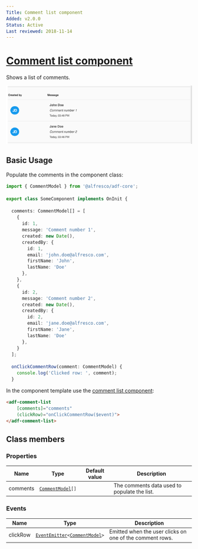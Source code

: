 ```yaml
---
Title: Comment list component
Added: v2.0.0
Status: Active
Last reviewed: 2018-11-14
---
```


# [Comment list component](../../lib/core/comments/comment-list.component.ts "Defined in comment-list.component.ts")

Shows a list of comments.

![ADF Comment List](../docassets/images/adf-comment-list.png)

## Basic Usage

Populate the comments in the component class:

```ts
import { CommentModel } from '@alfresco/adf-core';

export class SomeComponent implements OnInit {

  comments: CommentModel[] = [
    {
      id: 1,
      message: 'Comment number 1',
      created: new Date(),
      createdBy: {
        id: 1,
        email: 'john.doe@alfresco.com',
        firstName: 'John',
        lastName: 'Doe'
      },
    },
    {
      id: 2,
      message: 'Comment number 2',
      created: new Date(),
      createdBy: {
        id: 2,
        email: 'jane.doe@alfresco.com',
        firstName: 'Jane',
        lastName: 'Doe'
      },
    }
  ];

  onClickCommentRow(comment: CommentModel) {
    console.log('Clicked row: ', comment);
  }
```

In the component template use the [comment list component](../core/comment-list.component.md):

```html
<adf-comment-list
    [comments]="comments"
    (clickRow)="onClickCommentRow($event)">
</adf-comment-list>
```

## Class members

### Properties

| Name | Type | Default value | Description |
| ---- | ---- | ------------- | ----------- |
| comments | [`CommentModel`](../../lib/core/models/comment.model.ts)`[]` |  | The comments data used to populate the list. |

### Events

| Name | Type | Description |
| ---- | ---- | ----------- |
| clickRow | [`EventEmitter`](https://angular.io/api/core/EventEmitter)`<`[`CommentModel`](../../lib/core/models/comment.model.ts)`>` | Emitted when the user clicks on one of the comment rows. |
